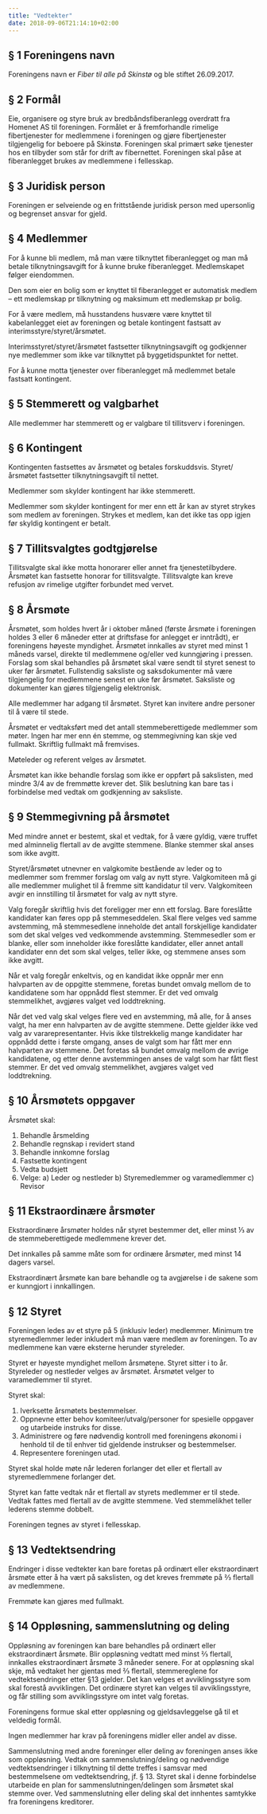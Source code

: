 ```yaml
---
title: "Vedtekter"
date: 2018-09-06T21:14:10+02:00
---
```


## § 1	Foreningens navn

Foreningens navn er _Fiber til alle på Skinstø_ og ble stiftet 26.09.2017.

## § 2	Formål

Eie, organisere og styre bruk av bredbåndsfiberanlegg overdratt fra Homenet AS til foreningen. Formålet er å fremforhandle rimelige fibertjenester for medlemmene i foreningen og gjøre fibertjenester tilgjengelig for beboere på Skinstø. Foreningen skal primært søke tjenester hos en tilbyder som står for drift av fibernettet. Foreningen skal påse at fiberanlegget brukes av medlemmene i fellesskap.

## § 3	Juridisk person

Foreningen er selveiende og en frittstående juridisk person med upersonlig og begrenset ansvar for gjeld.

## § 4	Medlemmer
For å kunne bli medlem, må man være tilknyttet fiberanlegget og man må betale tilknytningsavgift for å kunne bruke fiberanlegget. Medlemskapet følger eiendommen.

Den som eier en bolig som er knyttet til fiberanlegget er automatisk medlem – ett medlemskap pr tilknytning og maksimum ett medlemskap pr bolig.

For å være medlem, må husstandens husvære være knyttet til kabelanlegget eiet av foreningen og betale kontingent fastsatt av interimsstyre/styret/årsmøtet.

Interimsstyret/styret/årsmøtet fastsetter tilknytningsavgift og godkjenner nye medlemmer som ikke var tilknyttet på byggetidspunktet for nettet.

For å kunne motta tjenester over fiberanlegget må medlemmet betale fastsatt kontingent.

## § 5	Stemmerett og valgbarhet

Alle medlemmer har stemmerett og er valgbare til tillitsverv i foreningen.

## § 6	Kontingent

Kontingenten fastsettes av årsmøtet og betales forskuddsvis. Styret/årsmøtet fastsetter tilknytningsavgift til nettet.

Medlemmer som skylder kontingent har ikke stemmerett.

Medlemmer som skylder kontingent for mer enn ett år kan av styret strykes som medlem av foreningen. Strykes et medlem, kan det ikke tas opp igjen før skyldig kontingent er betalt.

## § 7	Tillitsvalgtes godtgjørelse

Tillitsvalgte skal ikke motta honorarer eller annet fra tjenestetilbydere. Årsmøtet kan fastsette honorar for tillitsvalgte. Tillitsvalgte kan kreve refusjon av rimelige utgifter forbundet med vervet.

## § 8	Årsmøte

Årsmøtet, som holdes hvert år i oktober måned (første årsmøte i foreningen holdes 3 eller 6 måneder etter at driftsfase for anlegget er inntrådt), er foreningens høyeste myndighet.
Årsmøtet innkalles av styret med minst 1 måneds varsel, direkte til medlemmene og/eller ved kunngjøring i pressen. Forslag som skal behandles på årsmøtet skal være sendt til styret senest to uker før årsmøtet. Fullstendig saksliste og saksdokumenter må være tilgjengelig for medlemmene senest en uke før årsmøtet. Saksliste og dokumenter kan gjøres tilgjengelig elektronisk.

Alle medlemmer har adgang til årsmøtet.  Styret kan invitere andre personer til å være til stede.

Årsmøtet er vedtaksført med det antall stemmeberettigede medlemmer som møter. Ingen har mer enn én stemme, og stemmegivning kan skje ved fullmakt. Skriftlig fullmakt må fremvises.

Møteleder og referent velges av årsmøtet.

Årsmøtet kan ikke behandle forslag som ikke er oppført på sakslisten, med mindre 3/4 av de fremmøtte krever det. Slik beslutning kan bare tas i forbindelse med vedtak om godkjenning av saksliste.

## § 9	Stemmegivning på årsmøtet

Med mindre annet er bestemt, skal et vedtak, for å være gyldig, være truffet med alminnelig flertall av de avgitte stemmene. Blanke stemmer skal anses som ikke avgitt.

Styret/årsmøtet utnevner en valgkomite bestående av leder og to medlemmer som fremmer forslag om valg av nytt styre. Valgkomiteen må gi alle medlemmer mulighet til å fremme sitt kandidatur til verv. Valgkomiteen avgir en innstilling til årsmøtet for valg av nytt styre.

Valg foregår skriftlig hvis det foreligger mer enn ett forslag. Bare foreslåtte kandidater kan føres opp på stemmeseddelen. Skal flere velges ved samme avstemming, må stemmesedlene inneholde det antall forskjellige kandidater som det skal velges ved vedkommende avstemming. Stemmesedler som er blanke, eller som inneholder ikke foreslåtte kandidater, eller annet antall kandidater enn det som skal velges, teller ikke, og stemmene anses som ikke avgitt.

Når et valg foregår enkeltvis, og en kandidat ikke oppnår mer enn halvparten av de oppgitte stemmene, foretas bundet omvalg mellom de to kandidatene som har oppnådd flest stemmer. Er det ved omvalg stemmelikhet, avgjøres valget ved loddtrekning.

Når det ved valg skal velges flere ved en avstemming, må alle, for å anses valgt, ha mer enn halvparten av de avgitte stemmene. Dette gjelder ikke ved valg av vararepresentanter. Hvis ikke tilstrekkelig mange kandidater har oppnådd dette i første omgang, anses de valgt som har fått mer enn halvparten av stemmene. Det foretas så bundet omvalg mellom de øvrige kandidatene, og etter denne avstemmingen anses de valgt som har fått flest stemmer. Er det ved omvalg stemmelikhet, avgjøres valget ved loddtrekning.

## § 10	Årsmøtets oppgaver

Årsmøtet skal:

1.	Behandle årsmelding
2.	Behandle regnskap i revidert stand
3.	Behandle innkomne forslag
4.	Fastsette kontingent
5.	Vedta budsjett
6.	Velge:
	a) Leder og nestleder
	b) Styremedlemmer og varamedlemmer
	c) Revisor

## § 11	Ekstraordinære årsmøter

Ekstraordinære årsmøter holdes når styret bestemmer det, eller minst ⅓ av de stemmeberettigede medlemmene krever det.

Det innkalles på samme måte som for ordinære årsmøter, med minst 14 dagers varsel.

Ekstraordinært årsmøte kan bare behandle og ta avgjørelse i de sakene som er kunngjort i innkallingen.

## § 12	Styret

Foreningen ledes av et styre på 5 (inklusiv leder) medlemmer. Minimum tre styremedlemmer leder inkludert må man være medlem av foreningen. To av medlemmene kan være eksterne herunder styreleder.

Styret er høyeste myndighet mellom årsmøtene. Styret sitter i to år. Styreleder og nestleder velges av årsmøtet. Årsmøtet velger to varamedlemmer til styret.

Styret skal:

1.	Iverksette årsmøtets bestemmelser.
2.	Oppnevne etter behov komiteer/utvalg/personer for spesielle oppgaver og utarbeide instruks for disse.
3.	Administrere og føre nødvendig kontroll med foreningens økonomi i henhold til de til enhver tid gjeldende instrukser og bestemmelser.
4.	Representere foreningen utad.

Styret skal holde møte når lederen forlanger det eller et flertall av styremedlemmene forlanger det.

Styret kan fatte vedtak når et flertall av styrets medlemmer er til stede. Vedtak fattes med flertall av de avgitte stemmene. Ved stemmelikhet teller lederens stemme dobbelt.

Foreningen tegnes av styret i fellesskap.

## § 13	Vedtektsendring

Endringer i disse vedtekter kan bare foretas på ordinært eller ekstraordinært årsmøte etter å ha vært på sakslisten, og det kreves fremmøte på ⅔ flertall av medlemmene.

Fremmøte kan gjøres med fullmakt.

## § 14	Oppløsning, sammenslutning og deling

Oppløsning av foreningen kan bare behandles på ordinært eller ekstraordinært årsmøte. Blir oppløsning vedtatt med minst ⅔ flertall, innkalles ekstraordinært årsmøte 3 måneder senere. For at oppløsning skal skje, må vedtaket her gjentas med ⅔ flertall, stemmereglene for vedtektsendringer etter §13 gjelder. Det kan velges et avviklingsstyre som skal forestå avviklingen. Det ordinære styret kan velges til avviklingsstyre, og får stilling som avviklingsstyre om intet valg foretas.

Foreningens formue skal etter oppløsning og gjeldsavleggelse gå til et veldedig formål.

Ingen medlemmer har krav på foreningens midler eller andel av disse.

Sammenslutning med andre foreninger eller deling av foreningen anses ikke som oppløsning.
Vedtak om sammenslutning/deling og nødvendige vedtektsendringer i tilknytning til dette treffes i samsvar med bestemmelsene om vedtektsendring, jf. § 13. Styret skal i denne forbindelse utarbeide en plan for sammenslutningen/delingen som årsmøtet skal stemme over. Ved sammenslutning eller deling skal det innhentes samtykke fra foreningens kreditorer.
